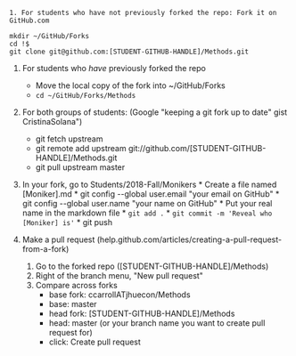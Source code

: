 	1. For students who have not previously forked the repo: Fork it on GitHub.com

    mkdir ~/GitHub/Forks
	cd !$
	git clone git@github.com:[STUDENT-GITHUB-HANDLE]/Methods.git

   1. For students who _have_ previously forked the repo
      * Move the local copy of the fork into ~/GitHub/Forks
	  * `cd ~/GitHub/Forks/Methods`

   1. For both groups of students: (Google "keeping a git fork up to date" gist CristinaSolana")
	  * git fetch upstream
      * git remote add upstream git://github.com/[STUDENT-GITHUB-HANDLE]/Methods.git
	  * git pull upstream master
	
   1.  In your fork, go to Students/2018-Fall/Monikers
      * Create a file named [Moniker].md
      * git config --global user.email "your email on GitHub"
      * git config --global user.name "your name on GitHub"
      * Put your real name in the markdown file
      * `git add .`
      * `git commit -m 'Reveal who [Moniker] is'`
	  * git push

   1. Make a pull request (help.github.com/articles/creating-a-pull-request-from-a-fork)
      1. Go to the forked repo ([STUDENT-GITHUB-HANDLE]/Methods)
	  1. Right of the branch menu, "New pull request"
	  1. Compare across forks
	     * base fork: ccarrollATjhuecon/Methods
		 * base: master
		 * head fork: [STUDENT-GITHUB-HANDLE]/Methods
		 * head: master (or your branch name you want to create pull request for)
		 * click: Create pull request

